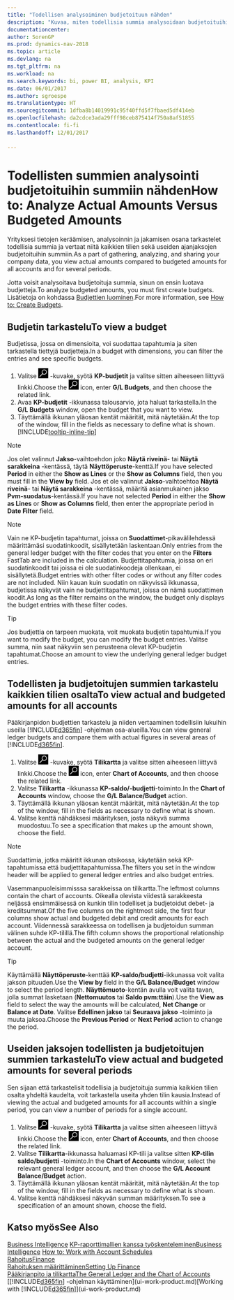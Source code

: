 ```yaml
---
title: "Todellisen analysoiminen budjetoituun nähden"
description: "Kuvaa, miten todellisia summia analysoidaan budjetoituihin summiin nähden."
documentationcenter: 
author: SorenGP
ms.prod: dynamics-nav-2018
ms.topic: article
ms.devlang: na
ms.tgt_pltfrm: na
ms.workload: na
ms.search.keywords: bi, power BI, analysis, KPI
ms.date: 06/01/2017
ms.author: sgroespe
ms.translationtype: HT
ms.sourcegitcommit: 1dfba8b14019991c95f40ffd5f7fbaed5df414eb
ms.openlocfilehash: da2cdce3ada29fff98ceb875414f750a8af51855
ms.contentlocale: fi-fi
ms.lasthandoff: 12/01/2017

---
```

# <a name="how-to-analyze-actual-amounts-versus-budgeted-amounts"></a><span data-ttu-id="5cc0b-103">Todellisten summien analysointi budjetoituihin summiin nähden</span><span class="sxs-lookup"><span data-stu-id="5cc0b-103">How to: Analyze Actual Amounts Versus Budgeted Amounts</span></span>
<span data-ttu-id="5cc0b-104">Yrityksesi tietojen keräämisen, analysoinnin ja jakamisen osana tarkastelet todellisia summia ja vertaat niitä kaikkien tilien sekä useiden ajanjaksojen budjetoituihin summiin.</span><span class="sxs-lookup"><span data-stu-id="5cc0b-104">As a part of gathering, analyzing, and sharing your company data, you view actual amounts compared to budgeted amounts for all accounts and for several periods.</span></span>

<span data-ttu-id="5cc0b-105">Jotta voisit analysoitava budjetoituja summia, sinun on ensin luotava budjetteja.</span><span class="sxs-lookup"><span data-stu-id="5cc0b-105">To analyze budgeted amounts, you must first create budgets.</span></span> <span data-ttu-id="5cc0b-106">Lisätietoja on kohdassa [Budjettien luominen](finance-how-create-budgets.md).</span><span class="sxs-lookup"><span data-stu-id="5cc0b-106">For more information, see [How to: Create Budgets](finance-how-create-budgets.md).</span></span>

## <a name="to-view-a-budget"></a><span data-ttu-id="5cc0b-107">Budjetin tarkastelu</span><span class="sxs-lookup"><span data-stu-id="5cc0b-107">To view a budget</span></span>
<span data-ttu-id="5cc0b-108">Budjetissa, jossa on dimensioita, voi suodattaa tapahtumia ja siten tarkastella tiettyjä budjetteja.</span><span class="sxs-lookup"><span data-stu-id="5cc0b-108">In a budget with dimensions, you can filter the entries and see specific budgets.</span></span>

1. <span data-ttu-id="5cc0b-109">Valitse ![Etsi sivu tai raportti](media/ui-search/search_small.png "Etsi sivu tai raportti -kuvake") -kuvake, syötä **KP-budjetit** ja valitse sitten aiheeseen liittyvä linkki.</span><span class="sxs-lookup"><span data-stu-id="5cc0b-109">Choose the ![Search for Page or Report](media/ui-search/search_small.png "Search for Page or Report icon") icon, enter **G/L Budgets**, and then choose the related link.</span></span>
2. <span data-ttu-id="5cc0b-110">Avaa **KP-budjetit** -ikkunassa talousarvio, jota haluat tarkastella.</span><span class="sxs-lookup"><span data-stu-id="5cc0b-110">In the **G/L Budgets** window, open the budget that you want to view.</span></span>  
3. <span data-ttu-id="5cc0b-111">Täyttämällä ikkunan yläosan kentät määrität, mitä näytetään.</span><span class="sxs-lookup"><span data-stu-id="5cc0b-111">At the top of the window, fill in the fields as necessary to define what is shown.</span></span> [!INCLUDE[tooltip-inline-tip](includes/tooltip-inline-tip_md.md)]

> [!NOTE]  
>   <span data-ttu-id="5cc0b-112">Jos olet valinnut **Jakso**-vaihtoehdon joko **Näytä riveinä**- tai **Näytä sarakkeina** -kentässä, täytä **Näyttöperuste**-kenttä.</span><span class="sxs-lookup"><span data-stu-id="5cc0b-112">If you have selected **Period** in either the **Show as Lines** or the **Show as Columns** field, then you must fill in the **View by** field.</span></span> <span data-ttu-id="5cc0b-113">Jos et ole valinnut **Jakso**-vaihtoehtoa **Näytä riveinä**- tai **Näytä sarakkeina** -kentässä, määritä asianmukainen jakso **Pvm-suodatus**-kentässä.</span><span class="sxs-lookup"><span data-stu-id="5cc0b-113">If you have not selected **Period** in either the **Show as Lines** or **Show as Columns** field, then enter the appropriate period in **Date Filter** field.</span></span>  

> [!NOTE]  
>   <span data-ttu-id="5cc0b-114">Vain ne KP-budjetin tapahtumat, joissa on **Suodattimet**-pikavälilehdessä määrittämäsi suodatinkoodit, sisällytetään laskentaan.</span><span class="sxs-lookup"><span data-stu-id="5cc0b-114">Only entries from the general ledger budget with the filter codes that you enter on the **Filters** FastTab are included in the calculation.</span></span> <span data-ttu-id="5cc0b-115">Budjettitapahtumia, joissa on eri suodatinkoodit tai joissa ei ole suodatinkoodeja ollenkaan, ei sisällytetä.</span><span class="sxs-lookup"><span data-stu-id="5cc0b-115">Budget entries with other filter codes or without any filter codes are not included.</span></span> <span data-ttu-id="5cc0b-116">Niin kauan kuin suodatin on näkyvissä ikkunassa, budjetissa näkyvät vain ne budjettitapahtumat, joissa on nämä suodattimen koodit.</span><span class="sxs-lookup"><span data-stu-id="5cc0b-116">As long as the filter remains on the window, the budget only displays the budget entries with these filter codes.</span></span>  

> [!TIP]  
>   <span data-ttu-id="5cc0b-117">Jos budjettia on tarpeen muokata, voit muokata budjetin tapahtumia.</span><span class="sxs-lookup"><span data-stu-id="5cc0b-117">If you want to modify the budget, you can modify the budget entries.</span></span> <span data-ttu-id="5cc0b-118">Valitse summa, niin saat näkyviin sen perusteena olevat KP-budjetin tapahtumat.</span><span class="sxs-lookup"><span data-stu-id="5cc0b-118">Choose an amount to view the underlying general ledger budget entries.</span></span>

## <a name="to-view-actual-and-budgeted-amounts-for-all-accounts"></a><span data-ttu-id="5cc0b-119">Todellisten ja budjetoitujen summien tarkastelu kaikkien tilien osalta</span><span class="sxs-lookup"><span data-stu-id="5cc0b-119">To view actual and budgeted amounts for all accounts</span></span>  
<span data-ttu-id="5cc0b-120">Pääkirjanpidon budjettien tarkastelu ja niiden vertaaminen todellisiin lukuihin useilla [!INCLUDE[d365fin](includes/d365fin_md.md)] -ohjelman osa-alueilla.</span><span class="sxs-lookup"><span data-stu-id="5cc0b-120">You can view general ledger budgets and compare them with actual figures in several areas of [!INCLUDE[d365fin](includes/d365fin_md.md)].</span></span>

1. <span data-ttu-id="5cc0b-121">Valitse ![Etsi sivu tai raportti](media/ui-search/search_small.png "Etsi sivu tai raportti -kuvake") -kuvake, syötä **Tilikartta** ja valitse sitten aiheeseen liittyvä linkki.</span><span class="sxs-lookup"><span data-stu-id="5cc0b-121">Choose the ![Search for Page or Report](media/ui-search/search_small.png "Search for Page or Report icon") icon, enter **Chart of Accounts**, and then choose the related link.</span></span>  
2. <span data-ttu-id="5cc0b-122">Valitse **Tilikartta** -ikkunassa **KP-saldo/-budjetti**-toiminto.</span><span class="sxs-lookup"><span data-stu-id="5cc0b-122">In the **Chart of Accounts** window, choose the **G/L Balance/Budget** action.</span></span>
3. <span data-ttu-id="5cc0b-123">Täyttämällä ikkunan yläosan kentät määrität, mitä näytetään.</span><span class="sxs-lookup"><span data-stu-id="5cc0b-123">At the top of the window, fill in the fields as necessary to define what is shown.</span></span>  
4. <span data-ttu-id="5cc0b-124">Valitse kenttä nähdäksesi määrityksen, josta näkyvä summa muodostuu.</span><span class="sxs-lookup"><span data-stu-id="5cc0b-124">To see a specification that makes up the amount shown, choose the field.</span></span>  

> [!NOTE]  
>   <span data-ttu-id="5cc0b-125">Suodattimia, jotka määritit ikkunan otsikossa, käytetään sekä KP-tapahtumissa että budjettitapahtumissa.</span><span class="sxs-lookup"><span data-stu-id="5cc0b-125">The filters you set in the window header will be applied to general ledger entries and also budget entries.</span></span>

<span data-ttu-id="5cc0b-126">Vasemmanpuoleisimmisssa sarakkeissa on tilikartta.</span><span class="sxs-lookup"><span data-stu-id="5cc0b-126">The leftmost columns contain the chart of accounts.</span></span> <span data-ttu-id="5cc0b-127">Oikealla olevista viidestä sarakkeesta neljässä ensimmäisessä on kunkin tilin todelliset ja budjetoidut debet- ja kreditsummat.</span><span class="sxs-lookup"><span data-stu-id="5cc0b-127">Of the five columns on the rightmost side, the first four columns show actual and budgeted debit and credit amounts for each account.</span></span> <span data-ttu-id="5cc0b-128">Viidennessä sarakkeessa on todellisen ja budjetoidun summan välinen suhde KP-tilillä.</span><span class="sxs-lookup"><span data-stu-id="5cc0b-128">The fifth column shows the proportional relationship between the actual and the budgeted amounts on the general ledger account.</span></span>  

> [!TIP]  
>   <span data-ttu-id="5cc0b-129">Käyttämällä **Näyttöperuste**-kenttää **KP-saldo/budjetti**-ikkunassa voit valita jakson pituuden.</span><span class="sxs-lookup"><span data-stu-id="5cc0b-129">Use the **View by** field in the **G/L Balance/Budget** window to select the period length.</span></span> <span data-ttu-id="5cc0b-130">**Näyttömuoto**-kentän avulla voit valita tavan, jolla summat lasketaan (**Nettomuutos** tai **Saldo pvm:ttäin**).</span><span class="sxs-lookup"><span data-stu-id="5cc0b-130">Use the **View as** field to select the way the amounts will be calculated, **Net Change** or **Balance at Date**.</span></span> <span data-ttu-id="5cc0b-131">Valitse **Edellinen jakso** tai **Seuraava jakso** -toiminto ja muuta jaksoa.</span><span class="sxs-lookup"><span data-stu-id="5cc0b-131">Choose the **Previous Period** or **Next Period** action to change the period.</span></span>  

## <a name="to-view-actual-and-budgeted-amounts-for-several-periods"></a><span data-ttu-id="5cc0b-132">Useiden jaksojen todellisten ja budjetoitujen summien tarkastelu</span><span class="sxs-lookup"><span data-stu-id="5cc0b-132">To view actual and budgeted amounts for several periods</span></span>  
<span data-ttu-id="5cc0b-133">Sen sijaan että tarkastelisit todellisia ja budjetoituja summia kaikkien tilien osalta yhdeltä kaudelta, voit tarkastella useita yhden tilin kausia.</span><span class="sxs-lookup"><span data-stu-id="5cc0b-133">Instead of viewing the actual and budgeted amounts for all accounts within a single period, you can view a number of periods for a single account.</span></span>  

1. <span data-ttu-id="5cc0b-134">Valitse ![Etsi sivu tai raportti](media/ui-search/search_small.png "Etsi sivu tai raportti -kuvake") -kuvake, syötä **Tilikartta** ja valitse sitten aiheeseen liittyvä linkki.</span><span class="sxs-lookup"><span data-stu-id="5cc0b-134">Choose the ![Search for Page or Report](media/ui-search/search_small.png "Search for Page or Report icon") icon, enter **Chart of Accounts**, and then choose the related link.</span></span>  
2. <span data-ttu-id="5cc0b-135">Valitse **Tilikartta**-ikkunassa haluamasi KP-tili ja valitse sitten **KP-tilin saldo/budjetti** -toiminto.</span><span class="sxs-lookup"><span data-stu-id="5cc0b-135">In the **Chart of Accounts** window, select the relevant general ledger account, and then choose the **G/L Account Balance/Budget** action.</span></span>  
3. <span data-ttu-id="5cc0b-136">Täyttämällä ikkunan yläosan kentät määrität, mitä näytetään.</span><span class="sxs-lookup"><span data-stu-id="5cc0b-136">At the top of the window, fill in the fields as necessary to define what is shown.</span></span>   
4. <span data-ttu-id="5cc0b-137">Valitse kenttä nähdäksesi näkyvän summan määrityksen.</span><span class="sxs-lookup"><span data-stu-id="5cc0b-137">To see a specification of an amount shown, choose the field.</span></span>  

## <a name="see-also"></a><span data-ttu-id="5cc0b-138">Katso myös</span><span class="sxs-lookup"><span data-stu-id="5cc0b-138">See Also</span></span>
<span data-ttu-id="5cc0b-139">[Business Intelligence](bi.md)
[KP-raporttimallien kanssa työskenteleminen](bi-how-work-account-schedule.md)</span><span class="sxs-lookup"><span data-stu-id="5cc0b-139">[Business Intelligence](bi.md)
[How to: Work with Account Schedules](bi-how-work-account-schedule.md)</span></span>  
[<span data-ttu-id="5cc0b-140">Rahoitus</span><span class="sxs-lookup"><span data-stu-id="5cc0b-140">Finance</span></span>](finance.md)  
[<span data-ttu-id="5cc0b-141">Rahoituksen määrittäminen</span><span class="sxs-lookup"><span data-stu-id="5cc0b-141">Setting Up Finance</span></span>](finance-setup-finance.md)  
[<span data-ttu-id="5cc0b-142">Pääkirjanpito ja tilikartta</span><span class="sxs-lookup"><span data-stu-id="5cc0b-142">The General Ledger and the Chart of Accounts</span></span>](finance-general-ledger.md)  
<span data-ttu-id="5cc0b-143">[[!INCLUDE[d365fin](includes/d365fin_md.md)] -ohjelman käyttäminen](ui-work-product.md)</span><span class="sxs-lookup"><span data-stu-id="5cc0b-143">[Working with [!INCLUDE[d365fin](includes/d365fin_md.md)]](ui-work-product.md)</span></span>  

